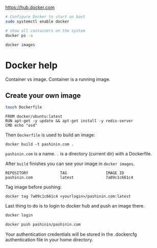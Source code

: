https://hub.docker.com

```bash
# Configure Docker to start on boot
sudo systemctl enable docker

# show all containers on the system
docker ps -a

docker images
```




# Docker help

Container vs image. Container is a running image.

## Create your own image

```bash
touch Dockerfile
```

```
FROM docker/ubuntu:latest
RUN apt-get -y update && apt-get install -y redis-server
CMD echo "asd"
```

Then `Dockerfile` is used to build an image:

```
docker build -t pashinin.com .
```

`pashinin.com` is a name. `.` is a directory (current dir) with a Dockerfile.

After `build` finishes you can see your image in `docker images`.

```
REPOSITORY              TAG                 IMAGE ID
pashinin.com            latest              7a09c1c661c4
```

Tag image before pushing:

```
docker tag 7a09c1c661c4 <yourlogin>/pashinin.com:latest
```


Last thing to do is to login to docker hub and push an image there.

```bash
docker login

docker push pashinin/pashinin.com
```

Your authentication credentials will be stored in the .dockercfg authentication file in your home directory.
